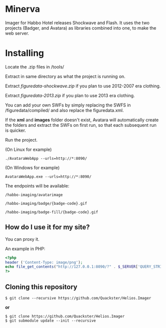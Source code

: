# Minerva
 Imager for Habbo Hotel releases Shockwave and Flash. It uses the two projects (Badger, and Avatara) as libraries combined into one, to make the web server.

# Installing

Locate the .zip files in /tools/

Extract in same directory as what the project is running on.

Extract *figuredata-shockwave.zip* if you plan to use 2012-2007 era clothing. 

Extract *figuredata-2013.zip* if you plan to use 2013 era clothing.

You can add your own SWFs by simply replacing the SWFS in /figuredata/compiled/ and also replace the figuredata.xml.

If the **xml** and **images** folder doesn't exist, Avatara will automatically create the folders and extract the SWFs on first run, so that each subsequent run is quicker.

Run the project.

(On Linux for example)

``./AvataraWebApp --urls=http://*:8090/``

(On Windows for example)

``AvataraWebApp.exe --urls=http://*:8090/``


The endpoints will be available:

``/habbo-imaging/avatarimage``

``/habbo-imaging/badge/{badge-code}.gif``

``/habbo-imaging/badge-fill/{badge-code}.gif``

## How do I use it for my site?

You can proxy it.

An example in PHP:

```php
<?php
header ('Content-Type: image/png');
echo file_get_contents("http://127.0.0.1:8090/?" . $_SERVER['QUERY_STRING']);
?>
```
## Cloning this repository

```
$ git clone --recursive https://github.com/Quackster/Helios.Imager
```

**or**

```
$ git clone https://github.com/Quackster/Helios.Imager
$ git submodule update --init --recursive

